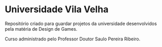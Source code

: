 # Universidade Vila Velha

Repositório criado para guardar projetos da universidade desenvolvidos pela matéria de Design de Games.

Curso administrado pelo Professor Doutor Saulo Pereira Ribeiro.
